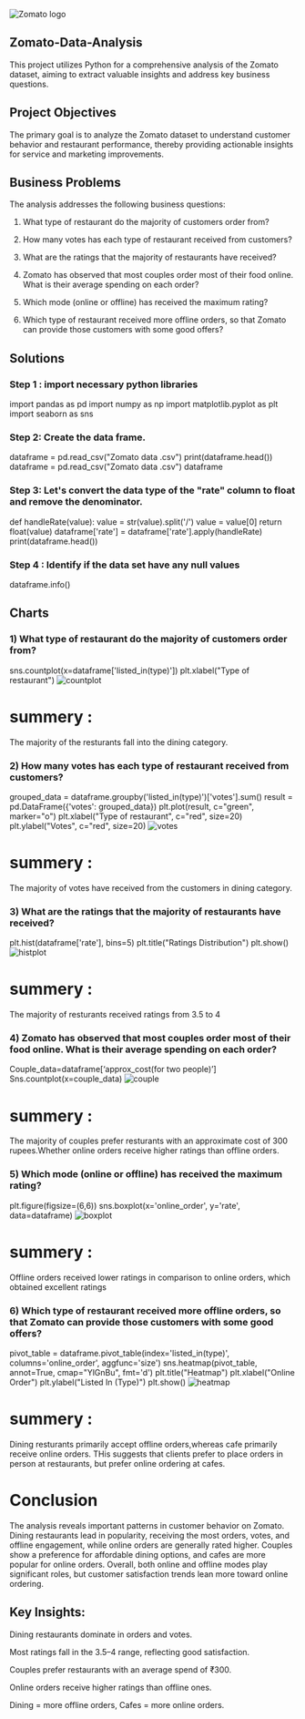 ![Zomato logo](https://github.com/hriturajsharma-code/Zomato-Data-Analysis/blob/d59e82953b645b287f4ff667af07831bc10149fc/Zomato%20logo.png)


## Zomato-Data-Analysis
This project utilizes Python for a comprehensive analysis of the Zomato dataset, aiming to extract valuable insights and address key business questions.

## Project Objectives
The primary goal is to analyze the Zomato dataset to understand customer behavior and restaurant performance, thereby providing actionable insights for service and marketing improvements.

## Business Problems
The analysis addresses the following business questions:

1) What type of restaurant do the majority of customers order from?

2) How many votes has each type of restaurant received from customers?

3) What are the ratings that the majority of restaurants have received?

4) Zomato has observed that most couples order most of their food online. What is their average spending on each order?

5) Which mode (online or offline) has received the maximum rating?

6) Which type of restaurant received more offline orders, so that Zomato can provide those customers with some good offers?
## Solutions
### Step 1 : import necessary python libraries
import pandas as pd
import numpy as np
import matplotlib.pyplot as plt
import seaborn as sns
### Step 2: Create the data frame.
dataframe = pd.read_csv("Zomato data .csv")
print(dataframe.head())
dataframe = pd.read_csv("Zomato data .csv")
dataframe
### Step 3: Let's convert the data type of the "rate" column to float and remove the denominator.
def handleRate(value):
    value = str(value).split('/')
    value = value[0]
    return float(value)
dataframe['rate'] = dataframe['rate'].apply(handleRate)
print(dataframe.head())
### Step 4 : Identify if the data set have any null values
dataframe.info()

## Charts
### 1) What type of restaurant do the majority of customers order from?
sns.countplot(x=dataframe['listed_in(type)'])
plt.xlabel("Type of restaurant")
![countplot](https://github.com/hriturajsharma-code/Zomato-Data-Analysis/blob/a4bc00fa52fb0896d45caed17859888340442690/Chart1.png)

# summery : 
The majority of the resturants fall into the dining category.

### 2) How many votes has each type of restaurant received from customers?
grouped_data = dataframe.groupby('listed_in(type)')['votes'].sum()
result = pd.DataFrame({'votes': grouped_data})
plt.plot(result, c="green", marker="o")
plt.xlabel("Type of restaurant", c="red", size=20)
plt.ylabel("Votes", c="red", size=20)
![votes](https://github.com/hriturajsharma-code/Zomato-Data-Analysis/blob/a4bc00fa52fb0896d45caed17859888340442690/chart2.png)

# summery : 
The majority of votes have received from the customers in dining category.

### 3) What are the ratings that the majority of restaurants have received?

plt.hist(dataframe['rate'], bins=5)
plt.title("Ratings Distribution")
plt.show()
![histplot](https://github.com/hriturajsharma-code/Zomato-Data-Analysis/blob/a4bc00fa52fb0896d45caed17859888340442690/chart3.png)

# summery :
The majority of resturants received ratings from 3.5 to 4

### 4) Zomato has observed that most couples order most of their food online. What is their average spending on each order?
Couple_data=dataframe[‘approx_cost(for two people)’]
Sns.countplot(x=couple_data)
![couple](https://github.com/hriturajsharma-code/Zomato-Data-Analysis/blob/a4bc00fa52fb0896d45caed17859888340442690/chart4.png)
 
# summery :
The majority of couples prefer resturants with an approximate cost of 300 rupees.Whether online orders receive higher ratings than offline orders.

### 5) Which mode (online or offline) has received the maximum rating?
plt.figure(figsize=(6,6))
sns.boxplot(x='online_order', y='rate', data=dataframe)
![boxplot](https://github.com/hriturajsharma-code/Zomato-Data-Analysis/blob/a4bc00fa52fb0896d45caed17859888340442690/chart5.png)
# summery :
Offline orders received lower ratings in comparison to online orders, which obtained excellent ratings

### 6) Which type of restaurant received more offline orders, so that Zomato can provide those customers with some good offers?
pivot_table = dataframe.pivot_table(index='listed_in(type)', columns='online_order', aggfunc='size')
sns.heatmap(pivot_table, annot=True, cmap="YlGnBu", fmt='d')
plt.title("Heatmap")
plt.xlabel("Online Order")
plt.ylabel("Listed In (Type)")
plt.show()
![heatmap](https://github.com/hriturajsharma-code/Zomato-Data-Analysis/blob/a4bc00fa52fb0896d45caed17859888340442690/chart6.png)
# summery :
Dining resturants primarily accept offline orders,whereas cafe primarily receive online orders. THis suggests that clients prefer to place orders in person at restaurants, but prefer online ordering at cafes.

# Conclusion

The analysis reveals important patterns in customer behavior on Zomato. Dining restaurants lead in popularity, receiving the most orders, votes, and offline engagement, while online orders are generally rated higher. Couples show a preference for affordable dining options, and cafes are more popular for online orders. Overall, both online and offline modes play significant roles, but customer satisfaction trends lean more toward online ordering.

## Key Insights:

Dining restaurants dominate in orders and votes.

Most ratings fall in the 3.5–4 range, reflecting good satisfaction.

Couples prefer restaurants with an average spend of ₹300.

Online orders receive higher ratings than offline ones.

Dining = more offline orders, Cafes = more online orders.


















